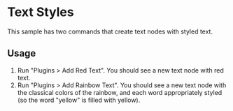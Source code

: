 # Text Styles

This sample has two commands that create text nodes with styled text.

## Usage

1. Run "Plugins > Add Red Text". You should see a new text node with red text.
1. Run "Plugins > Add Rainbow Text". You should see a new text node with the classical colors of the rainbow, and each word appropriately styled (so the word "yellow" is filled with yellow).
